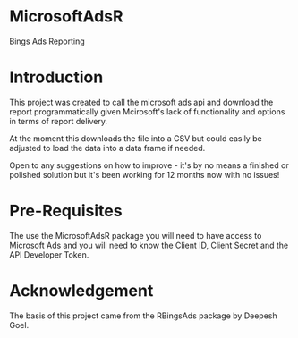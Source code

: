 # MicrosoftAdsR
Bings Ads Reporting 

# Introduction
This project was created to call the microsoft ads api and download the report programmatically given Mcirosoft's lack of functionality and options in terms of report delivery. 

At the moment this downloads the file into a CSV but could easily be adjusted to load the data into a data frame if needed.

Open to any suggestions on how to improve - it's by no means a finished or polished solution but it's been working for 12 months now with no issues!

# Pre-Requisites
The use the MicrosoftAdsR package you will need to have access to Microsoft Ads and you will need to know the Client ID, Client Secret and the API Developer Token. 

# Acknowledgement
The basis of this project came from the RBingsAds package by Deepesh Goel.
